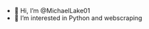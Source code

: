 - 👋 Hi, I’m @MichaelLake01
- 👀 I’m interested in Python and webscraping




<!---
MichaelLake01/MichaelLake01 is a ✨ special ✨ repository because its `README.md` (this file) appears on your GitHub profile.
You can click the Preview link to take a look at your changes.
--->

